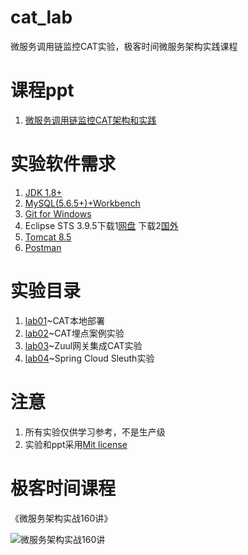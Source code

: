 # cat_lab
微服务调用链监控CAT实验，极客时间微服务架构实践课程

# 课程ppt
1. [微服务调用链监控CAT架构和实践](ppt/微服务调用链监控CAT架构和实践.pdf)

# 实验软件需求
1. [JDK 1.8+](http://www.oracle.com/technetwork/java/javase/downloads/jdk8-downloads-2133151.html)
2. [MySQL(5.6.5+)+Workbench](https://dev.mysql.com/downloads/)
3. [Git for Windows](https://gitforwindows.org/)
4. Eclipse STS 3.9.5下载1[网盘](https://pan.baidu.com/s/1xqy4G_r9N24WODBBuGlIog) 下载2[国外](https://spring.io/tools)
5. [Tomcat 8.5](https://tomcat.apache.org/)
6. [Postman](https://www.getpostman.com/)

# 实验目录
1. [lab01](lab01)~CAT本地部署
2. [lab02](lab02)~CAT埋点案例实验
3. [lab03](lab03)~Zuul网关集成CAT实验
4. [lab04](lab04)~Spring Cloud Sleuth实验


# 注意
1. 所有实验仅供学习参考，不是生产级
2. 实验和ppt采用[Mit license](LICENSE)

# 极客时间课程

《微服务架构实战160讲》

![微服务架构实战160讲](https://github.com/spring2go/oauth2lab/blob/master/image/course_ad.jpg)
